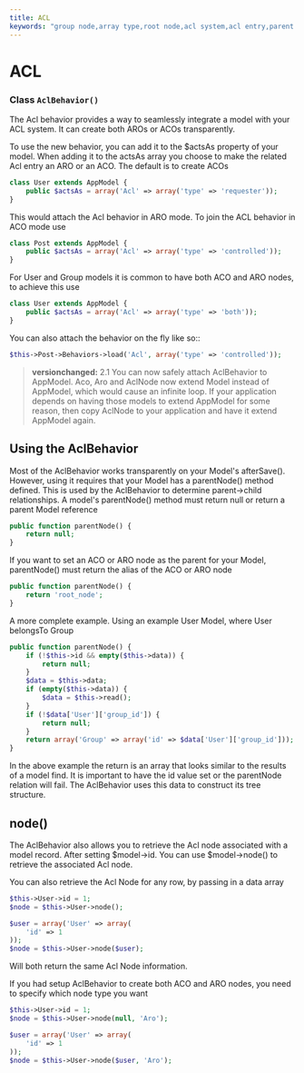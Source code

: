 ```yaml
---
title: ACL
keywords: "group node,array type,root node,acl system,acl entry,parent child relationships,model reference,php class,aros,group id,aco,aro,user group,alias,fly"
---
```


# ACL

### Class `AclBehavior()`

The Acl behavior provides a way to seamlessly integrate a model
with your ACL system. It can create both AROs or ACOs
transparently.

To use the new behavior, you can add it to the $actsAs property of
your model. When adding it to the actsAs array you choose to make
the related Acl entry an ARO or an ACO. The default is to create
ACOs

```php
class User extends AppModel {
    public $actsAs = array('Acl' => array('type' => 'requester'));
}

```

This would attach the Acl behavior in ARO mode. To join the ACL
behavior in ACO mode use

```php
class Post extends AppModel {
    public $actsAs = array('Acl' => array('type' => 'controlled'));
}

```

For User and Group models it is common to have both ACO and ARO nodes,
to achieve this use

```php
class User extends AppModel {
    public $actsAs = array('Acl' => array('type' => 'both'));
}

```

You can also attach the behavior on the fly like so::

```php
$this->Post->Behaviors->load('Acl', array('type' => 'controlled'));
```

> **versionchanged:** 2.1
You can now safely attach AclBehavior to AppModel. Aco, Aro and AclNode
now extend Model instead of AppModel, which would cause an infinite loop.
If your application depends on having those models to extend AppModel for some reason,
then copy AclNode to your application and have it extend AppModel again.

## Using the AclBehavior

Most of the AclBehavior works transparently on your Model's
afterSave(). However, using it requires that your Model has a
parentNode() method defined. This is used by the AclBehavior to
determine parent->child relationships. A model's parentNode()
method must return null or return a parent Model reference

```php
public function parentNode() {
    return null;
}

```

If you want to set an ACO or ARO node as the parent for your Model,
parentNode() must return the alias of the ACO or ARO node

```php
public function parentNode() {
    return 'root_node';
}

```

A more complete example. Using an example User Model, where User
belongsTo Group

```php
public function parentNode() {
    if (!$this->id && empty($this->data)) {
        return null;
    }
    $data = $this->data;
    if (empty($this->data)) {
        $data = $this->read();
    }
    if (!$data['User']['group_id']) {
        return null;
    }
    return array('Group' => array('id' => $data['User']['group_id']));
}

```

In the above example the return is an array that looks similar to
the results of a model find. It is important to have the id value
set or the parentNode relation will fail. The AclBehavior uses this
data to construct its tree structure.

## node()

The AclBehavior also allows you to retrieve the Acl node associated
with a model record. After setting $model->id. You can use
$model->node() to retrieve the associated Acl node.

You can also retrieve the Acl Node for any row, by passing in a
data array

```php
$this->User->id = 1;
$node = $this->User->node();

$user = array('User' => array(
    'id' => 1
));
$node = $this->User->node($user);

```

Will both return the same Acl Node information.

If you had setup AclBehavior to create both ACO and ARO nodes, you need to
specify which node type you want

```php
$this->User->id = 1;
$node = $this->User->node(null, 'Aro');

$user = array('User' => array(
    'id' => 1
));
$node = $this->User->node($user, 'Aro');

```